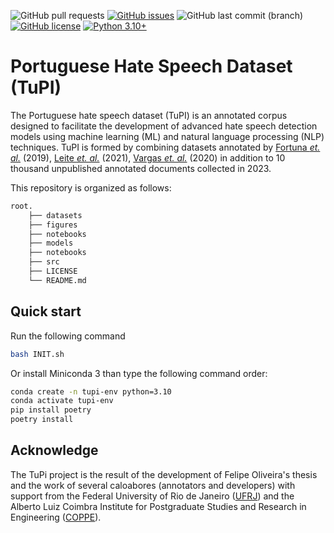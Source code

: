 ![GitHub pull requests](https://img.shields.io/github/issues-pr/Silly-Machine/TuPi-Portuguese-Hate-Speech-Dataset)
[![GitHub issues](https://img.shields.io/github/issues/Silly-Machine/TuPi-Portuguese-Hate-Speech-Dataset.svg)](https://img.shields.io/github/issues/Silly-Machine/TuPi-Portuguese-Hate-Speech-Dataset.svg)
![GitHub last commit (branch)](https://img.shields.io/github/last-commit/Silly-Machine/TuPi-Portuguese-Hate-Speech-Dataset/main)
[![GitHub license](https://img.shields.io/github/license/Naereen/StrapDown.js.svg)](https://github.com/Naereen/StrapDown.js/blob/master/LICENSE)
[![Python 3.10+](https://img.shields.io/badge/Python-3.10+-blue.svg)](https://www.python.org/downloads/release/python-3100/)

# Portuguese Hate Speech Dataset (TuPI)

The Portuguese hate speech dataset (TuPI) is an annotated corpus designed to facilitate the development of advanced hate speech detection models using machine learning (ML) and natural language processing (NLP) techniques. TuPI is formed by combining datasets annotated by [Fortuna *et. al.*](https://github.com/paulafortuna/Portuguese-Hate-Speech-Dataset) (2019), [Leite *et. al.*](https://github.com/JAugusto97/ToLD-Br) (2021), [Vargas *et. al.*](https://github.com/franciellevargas/HateBR) (2020) in addition to 10 thousand unpublished annotated documents collected in 2023.

This repository is organized as follows:

```sh
root.
    ├── datasets 
    ├── figures
    ├── notebooks
    ├── models
    ├── notebooks
    ├── src
    ├── LICENSE
    └── README.md
```

## Quick start

Run the following command

```sh
bash INIT.sh
```

Or install Miniconda 3 than type the following command order:

```sh
conda create -n tupi-env python=3.10
conda activate tupi-env
pip install poetry
poetry install
```


## Acknowledge
The TuPi project is the result of the development of Felipe Oliveira's thesis and the work of several caloabores (annotators and developers) with support from the Federal University of Rio de Janeiro ([UFRJ](https://ufrj.br/)) and the Alberto Luiz Coimbra Institute for Postgraduate Studies and Research in Engineering ([COPPE](https://coppe.ufrj.br/)).

